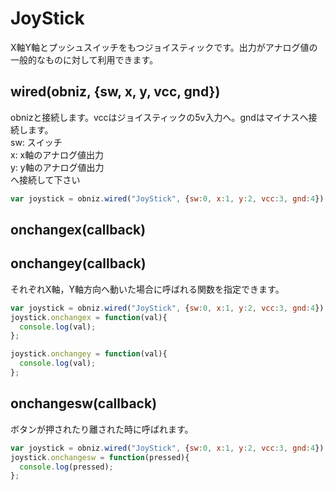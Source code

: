 # JoyStick
X軸Y軸とプッシュスイッチをもつジョイスティックです。出力がアナログ値の一般的なものに対して利用できます。

## wired(obniz, {sw, x, y, vcc, gnd})
obnizと接続します。vccはジョイスティックの5v入力へ。gndはマイナスへ接続します。  
sw: スイッチ  
x: x軸のアナログ値出力  
y: y軸のアナログ値出力  
へ接続して下さい
```Javascript
var joystick = obniz.wired("JoyStick", {sw:0, x:1, y:2, vcc:3, gnd:4});

```
## onchangex(callback)
## onchangey(callback)
それぞれX軸，Y軸方向へ動いた場合に呼ばれる関数を指定できます。
```Javascript
var joystick = obniz.wired("JoyStick", {sw:0, x:1, y:2, vcc:3, gnd:4});
joystick.onchangex = function(val){
  console.log(val);
};

joystick.onchangey = function(val){
  console.log(val);
};
```

## onchangesw(callback)
ボタンが押されたり離された時に呼ばれます。
```Javascript
var joystick = obniz.wired("JoyStick", {sw:0, x:1, y:2, vcc:3, gnd:4});
joystick.onchangesw = function(pressed){
  console.log(pressed);
};
```